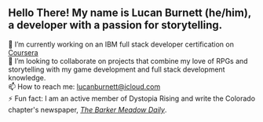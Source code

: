 ## Hello There! My name is Lucan Burnett (he/him), a developer with a passion for storytelling. 

🔭 I’m currently working on an IBM full stack developer certification on [Coursera](https://www.coursera.org/professional-certificates/ibm-full-stack-cloud-developer)
<br>
👯 I’m looking to collaborate on projects that combine my love of RPGs and storytelling with my game development and full stack development knowledge. 
<br>
📫 How to reach me: [lucanburnett@icloud.com](mailto:lucanburnett@icloud.com)
<br>
⚡ Fun fact: I am an active member of Dystopia Rising and write the Colorado chapter's newspaper, [*The Barker Meadow Daily*](https://lucanwizardry.wordpress.com/category/dystopia-rising/barker-meadow-daily/).


<!--
**LucanWizardry/LucanWizardry** is a ✨ _special_ ✨ repository because its `README.md` (this file) appears on your GitHub profile.

Here are some ideas to get you started:

- 🔭 I’m currently working on ...
- 🌱 I’m currently learning ...
- 👯 I’m looking to collaborate on ...
- 🤔 I’m looking for help with ...
- 💬 Ask me about ...
- 📫 How to reach me: ...
- 😄 Pronouns: ...
- ⚡ Fun fact: ...
-->
